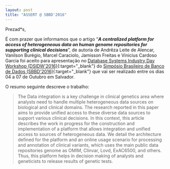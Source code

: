 ```yaml
---
layout: post
title: "ASSERT @ SBBD'2016"
---
```


Prezad*s,

É com prazer que informamos que o artigo “_**A centralized platform for access of heterogeneous data on human genome repositories for supporting clinical decisions**_”, de autoria de Andrêza Leite de Alencar, Vanilson Burégio, Marcel Caraciolo, Jamisson Freitas e Vinicius Cardoso Garcia foi aceito para apresentação no [Database Systems Industry Day Workshop (DSIDW'2016)](http://sbbd2016.fpc.ufba.br/en/chamada-dsidw/){:target="_blank"} do [Simpósio Brasileiro de Banco de Dados (SBBD'2016)](http://sbbd2016.fpc.ufba.br/en/){:target="_blank"} que vai ser realizado entre os dias 04 a 07 de Outubro em Salvador.

O resumo seguinte descreve o trabalho:

> The Data integration is a key challenge in clinical genetics area where analysts need to handle multiple heterogeneous data sources on biological and clinical domains. The research reported in this paper aims to provide unified access to these diverse data sources to support various clinical decisions. In this context, this article describes the work in progress for the construction and implementation of a platform that allows integration and unified access to sources of heterogeneous data. We detail the architecture defined for the platform and an online usage scenario for processing and annotation of clinical variants, which uses the main public data repositories genome as OMIM, Clinvar, Lovd, ExAC6500, and others. Thus, this platform helps in decision making of analysts and geneticists to release results of genetic tests.